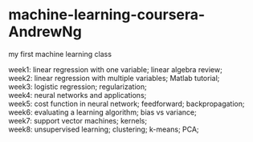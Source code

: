 # machine-learning-coursera-AndrewNg

my first machine learning class

week1: linear regression with one variable; linear algebra review; </br>
week2: linear regression with multiple variables; Matlab tutorial; </br>
week3: logistic regression; regularization; </br>
week4: neural networks and applications; </br>
week5: cost function in neural network; feedforward; backpropagation; </br>
week6: evaluating a learning algorithm; bias vs variance; </br>
week7: support vector machines; kernels; </br>
week8: unsupervised learning; clustering; k-means; PCA; </br>


